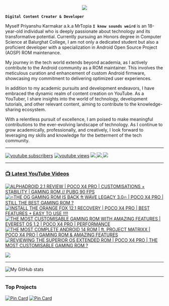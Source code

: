 <p align="center">
  <img src="https://readme-typing-svg.herokuapp.com?lines=Hello+World!;Welcome+to+my+Profile!;MrTopia!;A+Passionate+Developer+from+INDIA!&center=true&width=380&height=55">
</p>


**`Digital Content Creater & Developer`**

Myself Priyanshu Karmakar a.k.a MrTopia **`I know sounds weird`** is an 18-year-old individual who is deeply passionate about technology and its transformative potential. Currently pursuing an Honors degree in Computer Science at Balurghat College, I am not only a dedicated student but also a proficient developer with a specialization in Android Open Source Project (AOSP) ROM maintenance.

My journey in the tech world extends beyond academia, as I actively contribute to the Android community as a ROM maintainer. This involves the meticulous curation and enhancement of custom Android firmware, showcasing my commitment to delivering optimized user experiences.

In addition to my academic pursuits and development endeavors, I have embraced the dynamic realm of content creation on YouTube. As a YouTuber, I share insights into the world of technology, development tutorials, and other relevant content, aiming to contribute to the knowledge-sharing ecosystem.

With a relentless pursuit of excellence, I am poised to make meaningful contributions to the ever-evolving landscape of technology. As I continue to grow academically, professionally, and creatively, I look forward to leveraging my skills and knowledge for the betterment of the tech community. 

---

<!-- Social icons section -->
 <p align="left">
      <a href="https://www.youtube.com/@topiatv.official">
         <img alt="youtube subscribers" title="Subscribe to my YouTube channel" src="https://custom-icon-badges.demolab.com/youtube/channel/subscribers/UCD3rA1qQuUMQaFnzvkFp5NA?color=%23E05D44&label=SUBSCRIBE&logo=video&logoColor=white&style=for-the-badge&labelColor=CE4630"/></a> 
      <a href="https://www.youtube.com/@topiatv.official">
         <img alt="youtube views" title="YouTube views" src="https://custom-icon-badges.demolab.com/youtube/channel/views/UCD3rA1qQuUMQaFnzvkFp5NA?color=%23E1AD0E&logo=eye&logoColor=white&style=for-the-badge&labelColor=C79600"/></a>
      <a href="https://t.me/MrTopiA">
        <img src="https://custom-icon-badges.demolab.com/badge/MrTopiA-229ed9?style=for-the-badge&logo=telegram&logoColor=white">
    <a href="https://paypal.me/mrtopiaofficial">
        <img src="https://custom-icon-badges.demolab.com/badge/MrTopia-3b7bbf?style=for-the-badge&logo=paypal&logoColor=white">
    </a>
    <a href="https://www.buymeacoffee.com/mrtopia">
        <img src="https://custom-icon-badges.demolab.com/badge/MrTopia-ffff00?style=for-the-badge&logo=coffee-meow">
   </p>
      
---

### 📺 Latest YouTube Videos

<!-- BEGIN YOUTUBE-CARDS -->
[![ALPHADROID 2.1 REVIEW | POCO X4 PRO | CUSTOMISATIONS + STABILITY | GAMING ROM // PUBG 90 FPS](https://ytcards.demolab.com/?id=agOU4oIq7UE&title=ALPHADROID+2.1+REVIEW+%7C+POCO+X4+PRO+%7C+CUSTOMISATIONS+%2B+STABILITY+%7C+GAMING+ROM+%2F%2F+PUBG+90+FPS&lang=en&timestamp=1719297006&background_color=%230d1117&title_color=%23ffffff&stats_color=%23dedede&max_title_lines=1&width=250&border_radius=5 "ALPHADROID 2.1 REVIEW | POCO X4 PRO | CUSTOMISATIONS + STABILITY | GAMING ROM // PUBG 90 FPS")](https://www.youtube.com/watch?v=agOU4oIq7UE)
[![🔥THE OG GAMING ROM IS BACK ft WAVE LEGACY 3.0🔥 | POCO X4 PRO | STILL THE BEST GAMING ROM ?](https://ytcards.demolab.com/?id=4ZXbMTabsG8&title=%F0%9F%94%A5THE+OG+GAMING+ROM+IS+BACK+ft+WAVE+LEGACY+3.0%F0%9F%94%A5+%7C+POCO+X4+PRO+%7C+STILL+THE+BEST+GAMING+ROM+%3F&lang=en&timestamp=1718873380&background_color=%230d1117&title_color=%23ffffff&stats_color=%23dedede&max_title_lines=1&width=250&border_radius=5 "🔥THE OG GAMING ROM IS BACK ft WAVE LEGACY 3.0🔥 | POCO X4 PRO | STILL THE BEST GAMING ROM ?")](https://www.youtube.com/watch?v=4ZXbMTabsG8)
[![INSTALL THE ORANGE FOX 12.1 RECOVERY | POCO X4 PRO | BEST FEATURES + EASY TO USE !!!!](https://ytcards.demolab.com/?id=HQhdPHHdEwE&title=INSTALL+THE+ORANGE+FOX+12.1+RECOVERY+%7C+POCO+X4+PRO+%7C+BEST+FEATURES+%2B+EASY+TO+USE+%21%21%21%21&lang=en&timestamp=1717941775&background_color=%230d1117&title_color=%23ffffff&stats_color=%23dedede&max_title_lines=1&width=250&border_radius=5 "INSTALL THE ORANGE FOX 12.1 RECOVERY | POCO X4 PRO | BEST FEATURES + EASY TO USE !!!!")](https://www.youtube.com/watch?v=HQhdPHHdEwE)
[![THE MOST CUSTOMISABLE GAMING ROM WITH AMAZING FEATURES | EVEREST OS 1.2 | POCO X4 PRO | PERFORMANCE](https://ytcards.demolab.com/?id=UO-nRD_YO6E&title=THE+MOST+CUSTOMISABLE+GAMING+ROM+WITH+AMAZING+FEATURES+%7C+EVEREST+OS+1.2+%7C+POCO+X4+PRO+%7C+PERFORMANCE&lang=en&timestamp=1717326091&background_color=%230d1117&title_color=%23ffffff&stats_color=%23dedede&max_title_lines=1&width=250&border_radius=5 "THE MOST CUSTOMISABLE GAMING ROM WITH AMAZING FEATURES | EVEREST OS 1.2 | POCO X4 PRO | PERFORMANCE")](https://www.youtube.com/watch?v=UO-nRD_YO6E)
[![THE MOST COMPLETE ANDROID 14 ROM | ft. PROJECT MATRIXX | POCO X4 PRO | GAMING ROM & AMAZING FEATURES](https://ytcards.demolab.com/?id=U_XG4CwB6r4&title=THE+MOST+COMPLETE+ANDROID+14+ROM+%7C+ft.+PROJECT+MATRIXX+%7C+POCO+X4+PRO+%7C+GAMING+ROM+%26+AMAZING+FEATURES&lang=en&timestamp=1701427248&background_color=%230d1117&title_color=%23ffffff&stats_color=%23dedede&max_title_lines=1&width=250&border_radius=5 "THE MOST COMPLETE ANDROID 14 ROM | ft. PROJECT MATRIXX | POCO X4 PRO | GAMING ROM & AMAZING FEATURES")](https://www.youtube.com/watch?v=U_XG4CwB6r4)
[![REVIEWING THE SUPERIOR OS EXTENDED ROM | POCO X4 PRO | THE MOST CUSTOMISABLE GAMING ROM ?](https://ytcards.demolab.com/?id=LuZGhfjozOE&title=REVIEWING+THE+SUPERIOR+OS+EXTENDED+ROM+%7C+POCO+X4+PRO+%7C+THE+MOST+CUSTOMISABLE+GAMING+ROM+%3F&lang=en&timestamp=1701262825&background_color=%230d1117&title_color=%23ffffff&stats_color=%23dedede&max_title_lines=1&width=250&border_radius=5 "REVIEWING THE SUPERIOR OS EXTENDED ROM | POCO X4 PRO | THE MOST CUSTOMISABLE GAMING ROM ?")](https://www.youtube.com/watch?v=LuZGhfjozOE)
<!-- END YOUTUBE-CARDS -->

[<img src="https://custom-icon-badges.demolab.com/badge/-Subscribe%20For%20More-red?style=for-the-badge&logo=video&logoColor=white"/>](https://www.youtube.com/@topiatv.official)

---

![My GitHub stats](https://github-readme-stats.vercel.app/api?username=MrTopia&show_icons=true&theme=transparent)

---

### Top Projects
[![Pin Card](https://github-readme-stats.vercel.app/api/pin/?username=MrTopia&repo=device_xiaomi_veux&theme=dark)](https://github.com/MrTopia/device_xiaomi_veux)
[![Pin Card](https://github-readme-stats.vercel.app/api/pin/?username=MrTopia&repo=device_xiaomi_peridot&theme=dark)](https://github.com/MrTopia/device_xiaomi_peridot)

#
